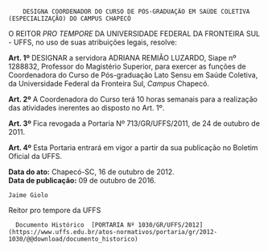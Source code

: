         DESIGNA COORDENADOR DO CURSO DE PÓS-GRADUAÇÃO EM SAÚDE COLETIVA (ESPECIALIZAÇÃO) DO CAMPUS CHAPECÓ  

O REITOR *PRO TEMPORE* DA UNIVERSIDADE FEDERAL DA FRONTEIRA SUL - UFFS, no uso de suas atribuições legais, resolve:

 **Art. 1º** DESIGNAR a servidora ADRIANA REMIÃO LUZARDO, Siape nº 1288832, Professor do Magistério Superior, para exercer as funções de Coordenadora do Curso de Pós-graduação Lato Sensu em Saúde Coletiva, da Universidade Federal da Fronteira Sul, *Campus* Chapecó.

 **Art. 2º** A Coordenadora do Curso terá 10 horas semanais para a realização das atividades inerentes ao disposto no Art. 1º.

 **Art. 3º** Fica revogada a Portaria Nº 713/GR/UFFS/2011, de 24 de outubro de 2011.

 **Art. 4º** Esta Portaria entrará em vigor a partir da sua publicação no Boletim Oficial da UFFS.

  

   **Data do ato:** Chapecó-SC, 16 de outubro de 2012.   
 **Data de publicação:**  09 de outubro de 2016. 

    Jaime Giolo   
 Reitor pro tempore da UFFS 

      Documento Histórico  [PORTARIA Nº 1030/GR/UFFS/2012](https://www.uffs.edu.br/atos-normativos/portaria/gr/2012-1030/@@download/documento_historico)     
      
